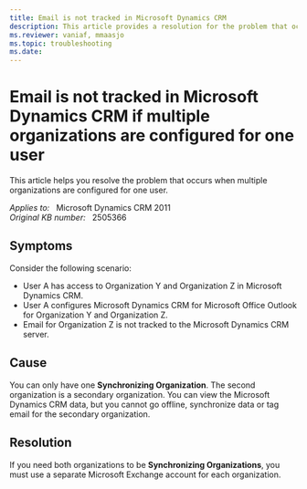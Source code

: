 ```yaml
---
title: Email is not tracked in Microsoft Dynamics CRM
description: This article provides a resolution for the problem that occurs when multiple organizations are configured for one user.
ms.reviewer: vaniaf, mmaasjo
ms.topic: troubleshooting
ms.date: 
---
```

# Email is not tracked in Microsoft Dynamics CRM if multiple organizations are configured for one user

This article helps you resolve the problem that occurs when multiple organizations are configured for one user.

_Applies to:_ &nbsp; Microsoft Dynamics CRM 2011  
_Original KB number:_ &nbsp; 2505366

## Symptoms

Consider the following scenario:

- User A has access to Organization Y and Organization Z in Microsoft Dynamics CRM.
- User A configures Microsoft Dynamics CRM for Microsoft Office Outlook for Organization Y and Organization Z.
- Email for Organization Z is not tracked to the Microsoft Dynamics CRM server.

## Cause

You can only have one **Synchronizing Organization**. The second organization is a secondary organization. You can view the Microsoft Dynamics CRM data, but you cannot go offline, synchronize data or tag email for the secondary organization.

## Resolution

If you need both organizations to be **Synchronizing Organizations**, you must use a separate Microsoft Exchange account for each organization.
